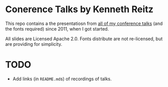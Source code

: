 # Conerence Talks by Kenneth Reitz

This repo contains a the presentatiosn from [all of my conference talks](https://www.kennethreitz.org/talks) (and the fonts required) since 2011, when I got started. 

All slides are Licensed Apache 2.0. Fonts distribute are not re-licensed, but are providing for simplicity.

# TODO

- Add links (in `README.md`s) of recordings of talks.
